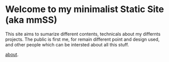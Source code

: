 # Welcome to my minimalist Static Site (aka mmSS)

This site aims to sumarize different contents, technicals about my differnts projects. The public is first me, for remain different point and design used, and other people which can be intersted about all this stuff.

[about](https://github.com/Lyr/myStaticSite/about).
